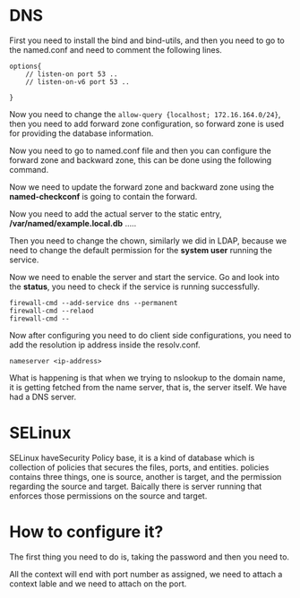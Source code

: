# DNS

First you need to install the bind and bind-utils, and then you need to go to the named.conf and need to comment the following lines.

```
options{
    // listen-on port 53 .. 
    // listen-on-v6 port 53 .. 

}
```

Now you need to change the `allow-query {localhost; 172.16.164.0/24}`, then you need to add forward zone configuration, so forward zone is used for providing the database information. 

Now you need to go to named.conf file and then you can configure the forward zone and backward zone, this can be done using the following command.

Now we need to update the forward zone and backward zone using the **named-checkconf** is going to contain the forward.

Now you need to add the actual server to the static entry, **/var/named/example.local.db**
.....

Then you need to change the chown, similarly we did in LDAP, because we need to change the default permission for the **system user** running the service. 

Now we need to enable the server and start the service. Go and look into the **status**, you need to check if the service is running successfully.

```
firewall-cmd --add-service dns --permanent
firewall-cmd --relaod
firewall-cmd --
```

Now after configuring you need to do client side configurations, you need to add the resolution ip address inside the resolv.conf.

```
nameserver <ip-address>
```

What is happening is that when we trying to nslookup to the domain name, it is getting fetched from the name server, that is, the server itself. We have had a DNS server. 

# SELinux

SELinux haveSecurity Policy base, it is a kind of database which is collection of policies that secures the files, ports, and entities.   policies contains three things, one is source, another is target, and the permission regarding the source and target. Baically there is server running that enforces those permissions on the source and target. 

# How to configure it?

The first thing you need to do is, taking the password and then you need to.

All the context will end with port number as assigned, we need to attach a context lable and we need to attach on the port. 